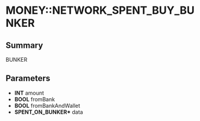 # MONEY::NETWORK_SPENT_BUY_BUNKER

## Summary
BUNKER

## Parameters
* **INT** amount
* **BOOL** fromBank
* **BOOL** fromBankAndWallet
* **SPENT_ON_BUNKER\*** data